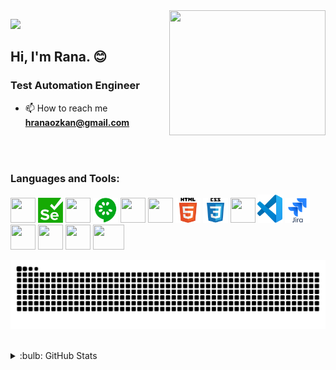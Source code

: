 <img src="https://camo.githubusercontent.com/f7d7328af6a0ad1cad4f9a718ea31950c57799fa4598d14de9d11925fadd84b3/68747470733a2f2f6d69726f2e6d656469756d2e636f6d2f6d61782f3837352f302a4b32574c4d5445784c79696461374f522e676966" align ='right' width ="250" height ="200" />

![](https://komarev.com/ghpvc/?username=RanaOzkan&color=green)

## Hi, I'm Rana. :blush:

### Test Automation Engineer

- 📫 How to reach me **hranaozkan@gmail.com**

<br />
<br />

<h3 align="left">Languages and Tools:</h3>

<code><a href="https://www.java.com/" target="_blank"><img width="40" height="40" src="https://www.pngplay.com/wp-content/uploads/9/Java-PNG-Clipart-Background.png"></a></code>
<code><a href="https://www.selenium.dev/" target="_blank"><img height="40" src="https://raw.githubusercontent.com/github/explore/5b3600551e122a3277c2c5368af2ad5725ffa9a1/topics/selenium/selenium.png"></a></code>
<code><a href="https://testng.org/doc/" target="_blank"><img width="40" height="40" src="https://camo.githubusercontent.com/c2ee76a6a7c7a90255d20239a45e72a3cd9e13e865de3189cb16c473d2e356f0/68747470733a2f2f626c6f67732e70657266696369656e742e636f6d2f66696c65732f323031342f30382f546573744e472e706e67"></a></code>
<code><a href="https://cucumber.io/" target="_blank"><img width="40" height="40" src="https://github.com/devicons/devicon/blob/master/icons/cucumber/cucumber-plain.svg"></a></code>
<code><a href="https://www.api.com" target="_blank"><img width="40" height="40" src="https://www.kindpng.com/picc/m/18-187491_api-transparent-logo-hd-png-download.png"></a></code>
<code><a href="https://swagger.io/" target="_blank"><img width="40" height="40" src="https://avatars.githubusercontent.com/u/7658037?v=4&s=400"></a></code>
<code><a href="https://www.w3schools.com/html/" target="_blank"><img width="40" height="40" src="https://raw.githubusercontent.com/github/explore/5b3600551e122a3277c2c5368af2ad5725ffa9a1/topics/html/html.png"></a></code>
<code><a target="_blank"><img width="40" height="40" src="https://raw.githubusercontent.com/devicons/devicon/master/icons/css3/css3-original-wordmark.svg"></a></code>
<code><a href="https://www.jetbrains.com/idea/features/" target="_blank"><img width="40" height="40" src="https://encrypted-tbn0.gstatic.com/images?q=tbn:ANd9GcQ4cCfK2NyfXFNyCgBMb03C9GEZTNhH4_ABq8EOyVsuGDA27f3K"></a></code>
<code><a href="https://code.visualstudio.com/" target="_blank"><img width="40" height="45" src="https://raw.githubusercontent.com/github/explore/80688e429a7d4ef2fca1e82350fe8e3517d3494d/topics/visual-studio-code/visual-studio-code.png"></a></code>
<code><a target="_blank"><img width="40" height="40" src="https://raw.githubusercontent.com/devicons/devicon/master/icons/jira/jira-original-wordmark.svg"></a></code>
<code><a href="https://postman.com" target="_blank"><img width="40" height="40" src="https://www.vectorlogo.zone/logos/getpostman/getpostman-icon.svg"></a></code>
<code><a target="_blank"><img width="40" height="40" src="https://e7.pngegg.com/pngimages/372/674/png-clipart-appium-test-automation-software-testing-selenium-calabash-purple-violet-thumbnail.png"></a></code>
<code><a target="_blank"><img width="40" height="40" src="https://image.pngaaa.com/551/4725551-middle.png"></a></code>
<code><a href="https://github.com/RanaOzkan" target="_blank"><img width="50" height="40" src="https://www.vectorlogo.zone/logos/github/github-ar21.svg"></a></code>

![](https://github.com/BEPb/BEPb/raw/output/github-contribution-grid-snake.svg)

<br />

<details>
 <summary>:bulb: GitHub Stats</summary>
<img src ="https://github-readme-stats.vercel.app/api?username=RanaOzkan&theme=radical">

</deatails>

<br />

<details>
 <summary>:bulb: Most Use Languages</summary>
<img src ="https://github-readme-stats.vercel.app/api/top-langs/?username=RanaOzkan&layout=compact">

</deatails>
